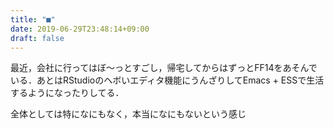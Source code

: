 ```yaml
---
title: "■"
date: 2019-06-29T23:48:14+09:00
draft: false
---
```



最近，会社に行ってはぼ〜っとすごし，帰宅してからはずっとFF14をあそんでいる．あとはRStudioのヘボいエディタ機能にうんざりしてEmacs + ESSで生活するようになったりしてる．

全体としては特になにもなく，本当になにもないという感じ
